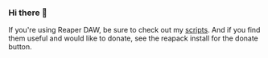 ### Hi there 👋

If you're using Reaper DAW, be sure to check out my [scripts](https://github.com/signoc/signoc_scripts/). And if you find them useful and would like to donate, see the reapack install for the donate button.

<!--
**signoc/signoc** is a ✨ _special_ ✨ repository because its `README.md` (this file) appears on your GitHub profile.

Here are some ideas to get you started:

- 🔭 I’m currently working on ...
- 🌱 I’m currently learning ...
- 👯 I’m looking to collaborate on ...
- 🤔 I’m looking for help with ...
- 💬 Ask me about ...
- 📫 How to reach me: ...
- 😄 Pronouns: ...
- ⚡ Fun fact: ...
-->
